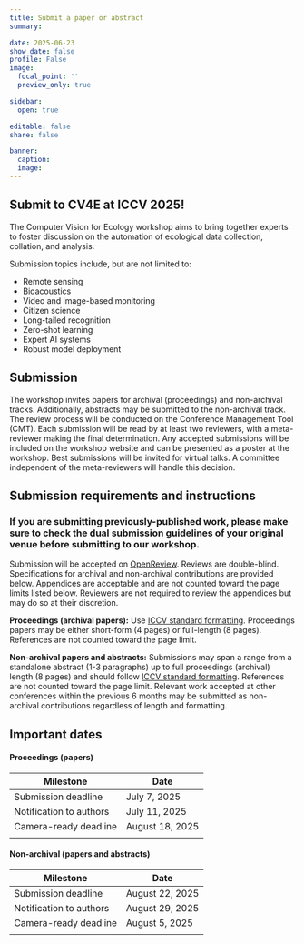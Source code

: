 ```yaml
---
title: Submit a paper or abstract
summary:

date: 2025-06-23
show_date: false
profile: False
image:
  focal_point: ''
  preview_only: true

sidebar:
  open: true

editable: false
share: false

banner:
  caption:
  image:
---
```


## Submit to CV4E at ICCV 2025!

The Computer Vision for Ecology workshop aims to bring together experts to foster discussion on the automation of ecological data collection, collation, and analysis.

Submission topics include, but are not limited to:
- Remote sensing  
- Bioacoustics  
- Video and image-based monitoring  
- Citizen science  
- Long-tailed recognition  
- Zero-shot learning  
- Expert AI systems  
- Robust model deployment

## Submission

The workshop invites papers for archival (proceedings) and non-archival tracks. Additionally, abstracts may be submitted to the non-archival track. The review process will be conducted on the Conference Management Tool (CMT). Each submission will be read by at least two reviewers, with a meta-reviewer making the final determination. Any accepted submissions will be included on the workshop website and can be presented as a poster at the workshop. Best submissions will be invited for virtual talks. A committee independent of the meta-reviewers will handle this decision.

## Submission requirements and instructions

### If you are submitting previously-published work, please make sure to check the dual submission guidelines of your original venue before submitting to our workshop.

Submission will be accepted on [OpenReview](https://openreview.net/group?id=thecvf.com/ICCV/2025/Workshop/CV4E_Non-Archival). Reviews are double-blind. Specifications for archival and non-archival contributions are provided below. Appendices are acceptable and are not counted toward the page limits listed below. Reviewers are not required to review the appendices but may do so at their discretion.

**Proceedings (archival papers):** Use [ICCV standard formatting](https://iccv.thecvf.com/Conferences/2025/AuthorGuidelines). Proceedings papers may be either short-form (4 pages) or full-length (8 pages). References are not counted toward the page limit.

**Non-archival papers and abstracts:** Submissions may span a range from a standalone abstract (1-3 paragraphs) up to full proceedings (archival) length (8 pages) and should follow [ICCV standard formatting](https://iccv.thecvf.com/Conferences/2025/AuthorGuidelines). References are not counted toward the page limit. Relevant work accepted at other conferences within the previous 6 months may be submitted as non-archival contributions regardless of length and formatting.


## Important dates


#### Proceedings (papers)

| Milestone | Date |
|-|-|
| Submission deadline | July 7, 2025 |
| Notification to authors | July 11, 2025 |
| Camera-ready deadline | August 18, 2025 |
|||

#### Non-archival (papers and abstracts)

| Milestone | Date |
|-|-|
| Submission deadline | August 22, 2025 |
| Notification to authors | August 29, 2025 |
| Camera-ready deadline | August 5, 2025 |
|||
